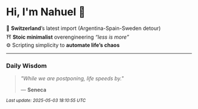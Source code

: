 # Hi, I'm Nahuel :tiger:

📍 **Switzerland**’s latest import (Argentina-Spain-Sweden detour)  
⛩️ **Stoic minimalist** overengineering *“less is more”*  
⚙️ Scripting simplicity to **automate life’s chaos**

---

### Daily Wisdom
> _"While we are postponing, life speeds by."_  
>
> — **Seneca**

<sub>*Last update: 2025-05-03 18:10:55 UTC*</sub>


